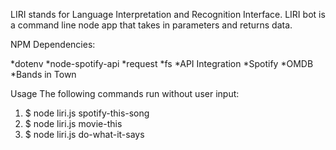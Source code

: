 LIRI stands for Language Interpretation and Recognition Interface. LIRI bot is a command line node app that takes in parameters and returns data.

NPM Dependencies:

*dotenv
*node-spotify-api
*request
*fs
*API Integration
*Spotify
*OMDB
*Bands in Town

Usage
The following commands run without user input:

1.  $ node liri.js spotify-this-song
2.  $ node liri.js movie-this
3.  $ node liri.js do-what-it-says
